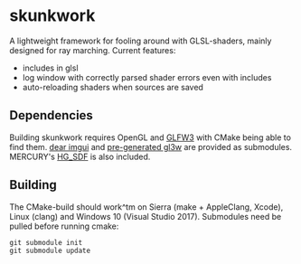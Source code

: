 # skunkwork
A lightweight framework for fooling around with GLSL-shaders, mainly designed for
ray marching. Current features:
  * includes in glsl
  * log window with correctly parsed shader errors even with includes
  * auto-reloading shaders when sources are saved

## Dependencies
Building skunkwork requires OpenGL and [GLFW3](http://www.glfw.org) with CMake
being able to find them. [dear imgui](https://github.com/ocornut/imgui) and
[pre-generated gl3w](https://github.com/sndels/libgl3w) are provided as submodules.
MERCURY's [HG_SDF](http://mercury.sexy/hg_sdf) is also included.

## Building
The CMake-build should work^tm on Sierra (make + AppleClang, Xcode), Linux (clang) and Windows 10 (Visual Studio 2017). Submodules need be pulled
before running cmake:
```
git submodule init
git submodule update
```
